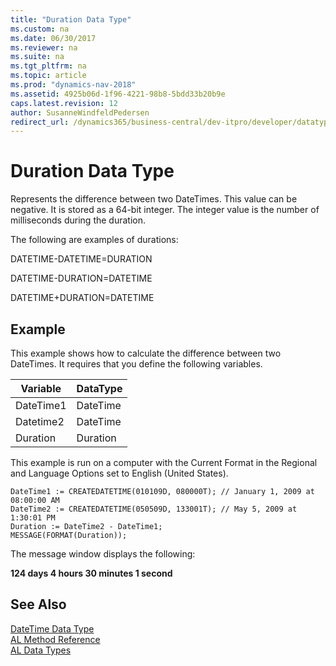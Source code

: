```yaml
---
title: "Duration Data Type"
ms.custom: na
ms.date: 06/30/2017
ms.reviewer: na
ms.suite: na
ms.tgt_pltfrm: na
ms.topic: article
ms.prod: "dynamics-nav-2018"
ms.assetid: 4925b06d-1f96-4221-98b8-5bdd33b20b9e
caps.latest.revision: 12
author: SusanneWindfeldPedersen
redirect_url: /dynamics365/business-central/dev-itpro/developer/datatypes/devenv-al-data-types
---
```

# Duration Data Type
Represents the difference between two DateTimes. This value can be negative. It is stored as a 64-bit integer. The integer value is the number of milliseconds during the duration.  
  
 The following are examples of durations:  
  
 DATETIME-DATETIME=DURATION  
  
 DATETIME-DURATION=DATETIME  
  
 DATETIME+DURATION=DATETIME  
  
## Example  
 This example shows how to calculate the difference between two DateTimes. It requires that you define the following variables.  
  
|Variable|DataType|  
|--------|--------|  
|DateTime1|DateTime|  
|Datetime2|DateTime|  
|Duration|Duration|  
  
 This example is run on a computer with the Current Format in the Regional and Language Options set to English (United States).  
  
```  
DateTime1 := CREATEDATETIME(010109D, 080000T); // January 1, 2009 at 08:00:00 AM  
DateTime2 := CREATEDATETIME(050509D, 133001T); // May 5, 2009 at 1:30:01 PM  
Duration := DateTime2 - DateTime1;  
MESSAGE(FORMAT(Duration));  
```  
  
 The message window displays the following:  
  
 **124 days 4 hours 30 minutes 1 second**  
  
## See Also  
 [DateTime Data Type](devenv-datetime-data-type.md)  
 [AL Method Reference](../methods/devenv-al-method-reference.md)  
 [AL Data Types](devenv-al-data-types.md)